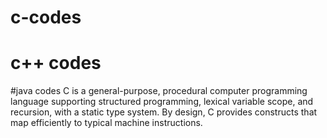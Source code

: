 # c-codes 
# c++ codes
#java codes
C is a general-purpose, procedural computer programming language supporting structured programming, lexical variable scope, and recursion, with a static type system. By design, C provides constructs that map efficiently to typical machine instructions.

